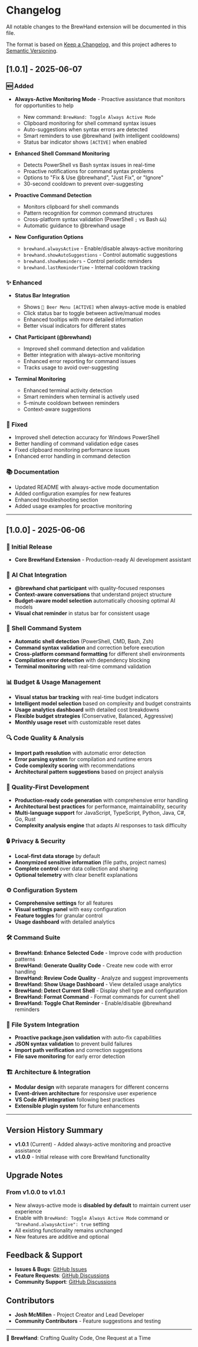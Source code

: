 # Changelog

All notable changes to the BrewHand extension will be documented in this file.

The format is based on [Keep a Changelog](https://keepachangelog.com/en/1.0.0/),
and this project adheres to [Semantic Versioning](https://semver.org/spec/v2.0.0.html).

## [1.0.1] - 2025-06-07

### 🆕 Added
- **Always-Active Monitoring Mode** - Proactive assistance that monitors for opportunities to help
  - New command: `BrewHand: Toggle Always Active Mode`
  - Clipboard monitoring for shell command syntax issues
  - Auto-suggestions when syntax errors are detected
  - Smart reminders to use @brewhand (with intelligent cooldowns)
  - Status bar indicator shows `[ACTIVE]` when enabled

- **Enhanced Shell Command Monitoring**
  - Detects PowerShell vs Bash syntax issues in real-time
  - Proactive notifications for command syntax problems
  - Options to "Fix & Use @brewhand", "Just Fix", or "Ignore"
  - 30-second cooldown to prevent over-suggesting

- **Proactive Command Detection**
  - Monitors clipboard for shell commands
  - Pattern recognition for common command structures
  - Cross-platform syntax validation (PowerShell `;` vs Bash `&&`)
  - Automatic guidance to @brewhand usage

- **New Configuration Options**
  - `brewhand.alwaysActive` - Enable/disable always-active monitoring
  - `brewhand.showAutoSuggestions` - Control automatic suggestions
  - `brewhand.showReminders` - Control periodic reminders
  - `brewhand.lastReminderTime` - Internal cooldown tracking

### ✨ Enhanced
- **Status Bar Integration**
  - Shows `🍺 Beer Menu [ACTIVE]` when always-active mode is enabled
  - Click status bar to toggle between active/manual modes
  - Enhanced tooltips with more detailed information
  - Better visual indicators for different states

- **Chat Participant (@brewhand)**
  - Improved shell command detection and validation
  - Better integration with always-active monitoring
  - Enhanced error reporting for command issues
  - Tracks usage to avoid over-suggesting

- **Terminal Monitoring**
  - Enhanced terminal activity detection
  - Smart reminders when terminal is actively used
  - 5-minute cooldown between reminders
  - Context-aware suggestions

### 🐛 Fixed
- Improved shell detection accuracy for Windows PowerShell
- Better handling of command validation edge cases
- Fixed clipboard monitoring performance issues
- Enhanced error handling in command detection

### 📚 Documentation
- Updated README with always-active mode documentation
- Added configuration examples for new features
- Enhanced troubleshooting section
- Added usage examples for proactive monitoring

---

## [1.0.0] - 2025-06-06

### 🎉 Initial Release
- **Core BrewHand Extension** - Production-ready AI development assistant

### 🧠 **AI Chat Integration**
- **@brewhand chat participant** with quality-focused responses
- **Context-aware conversations** that understand project structure
- **Budget-aware model selection** automatically choosing optimal AI models
- **Visual chat reminder** in status bar for consistent usage

### 🐚 **Shell Command System**
- **Automatic shell detection** (PowerShell, CMD, Bash, Zsh)
- **Command syntax validation** and correction before execution
- **Cross-platform command formatting** for different shell environments
- **Compilation error detection** with dependency blocking
- **Terminal monitoring** with real-time command validation

### 📊 **Budget & Usage Management**
- **Visual status bar tracking** with real-time budget indicators
- **Intelligent model selection** based on complexity and budget constraints
- **Usage analytics dashboard** with detailed cost breakdowns
- **Flexible budget strategies** (Conservative, Balanced, Aggressive)
- **Monthly usage reset** with customizable reset dates

### 🔍 **Code Quality & Analysis**
- **Import path resolution** with automatic error detection
- **Error parsing system** for compilation and runtime errors
- **Code complexity scoring** with recommendations
- **Architectural pattern suggestions** based on project analysis

### 🎯 **Quality-First Development**
- **Production-ready code generation** with comprehensive error handling
- **Architectural best practices** for performance, maintainability, security
- **Multi-language support** for JavaScript, TypeScript, Python, Java, C#, Go, Rust
- **Complexity analysis engine** that adapts AI responses to task difficulty

### 🔒 **Privacy & Security**
- **Local-first data storage** by default
- **Anonymized sensitive information** (file paths, project names)
- **Complete control** over data collection and sharing
- **Optional telemetry** with clear benefit explanations

### ⚙️ **Configuration System**
- **Comprehensive settings** for all features
- **Visual settings panel** with easy configuration
- **Feature toggles** for granular control
- **Usage dashboard** with detailed analytics

### 🛠️ **Command Suite**
- **BrewHand: Enhance Selected Code** - Improve code with production patterns
- **BrewHand: Generate Quality Code** - Create new code with error handling
- **BrewHand: Review Code Quality** - Analyze and suggest improvements
- **BrewHand: Show Usage Dashboard** - View detailed usage analytics
- **BrewHand: Detect Current Shell** - Display shell type and configuration
- **BrewHand: Format Command** - Format commands for current shell
- **BrewHand: Toggle Chat Reminder** - Enable/disable @brewhand reminders

### 📁 **File System Integration**
- **Proactive package.json validation** with auto-fix capabilities
- **JSON syntax validation** to prevent build failures
- **Import path verification** and correction suggestions
- **File save monitoring** for early error detection

### 🏗️ **Architecture & Integration**
- **Modular design** with separate managers for different concerns
- **Event-driven architecture** for responsive user experience
- **VS Code API integration** following best practices
- **Extensible plugin system** for future enhancements

---

## Version History Summary

- **v1.0.1** (Current) - Added always-active monitoring and proactive assistance
- **v1.0.0** - Initial release with core BrewHand functionality

## Upgrade Notes

### From v1.0.0 to v1.0.1
- New always-active mode is **disabled by default** to maintain current user experience
- Enable with `BrewHand: Toggle Always Active Mode` command or `"brewhand.alwaysActive": true` setting
- All existing functionality remains unchanged
- New features are additive and optional

## Feedback & Support

- **Issues & Bugs**: [GitHub Issues](https://github.com/JoshMcMillen/BrewHand/issues)
- **Feature Requests**: [GitHub Discussions](https://github.com/JoshMcMillen/BrewHand/discussions)
- **Community Support**: [GitHub Discussions](https://github.com/JoshMcMillen/BrewHand/discussions)

## Contributors

- **Josh McMillen** - Project Creator and Lead Developer
- **Community Contributors** - Feature suggestions and testing

---

🍺 **BrewHand**: Crafting Quality Code, One Request at a Time
